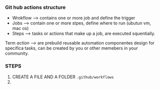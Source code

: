 ### Git hub actions structure

- Wrokflow --> contains one or more job and define the trigger
- Jobs --> contain one or more stpes, define where to run (ubutun vm, mac os)
- Steps --> tasks or actions that make up a job, are executed squentially.

Term *action* --> are prebuild reusable automation componentes design for specifica tasks, can be created by you or other memebers in your community.

### STEPS
1. CREATE A FILE AND A FOLDER ``.github/workflows``
2. 